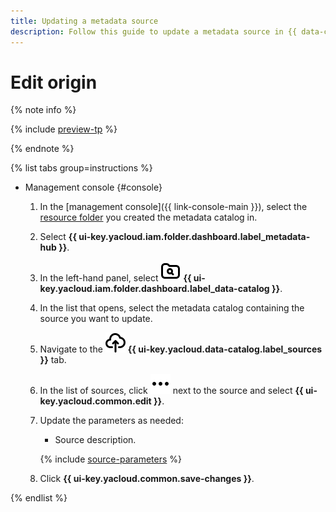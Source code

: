 ```yaml
---
title: Updating a metadata source
description: Follow this guide to update a metadata source in {{ data-catalog-full-name }}.
---
```


# Edit origin

{% note info %}

{% include [preview-tp](../../../_includes/preview-tp.md) %}

{% endnote %}

{% list tabs group=instructions %}

- Management console {#console}

    1. In the [management console]({{ link-console-main }}), select the [resource folder](../../../resource-manager/concepts/resources-hierarchy.md#folder) you created the metadata catalog in.
    1. Select **{{ ui-key.yacloud.iam.folder.dashboard.label_metadata-hub }}**.
    1. In the left-hand panel, select ![image](../../../_assets/console-icons/folder-magnifier.svg) **{{ ui-key.yacloud.iam.folder.dashboard.label_data-catalog }}**.
    1. In the list that opens, select the metadata catalog containing the source you want to update.
    1. Navigate to the ![image](../../../_assets/console-icons/cloud-arrow-up-in.svg) **{{ ui-key.yacloud.data-catalog.label_sources }}** tab.
    1. In the list of sources, click ![image](../../../_assets/console-icons/ellipsis.svg) next to the source and select **{{ ui-key.yacloud.common.edit }}**.
    1. Update the parameters as needed:

        * Source description.

        {% include [source-parameters](../../../_includes/metadata-hub/data-catalog-source-parameters.md) %}

    1. Click **{{ ui-key.yacloud.common.save-changes }}**.

{% endlist %}
